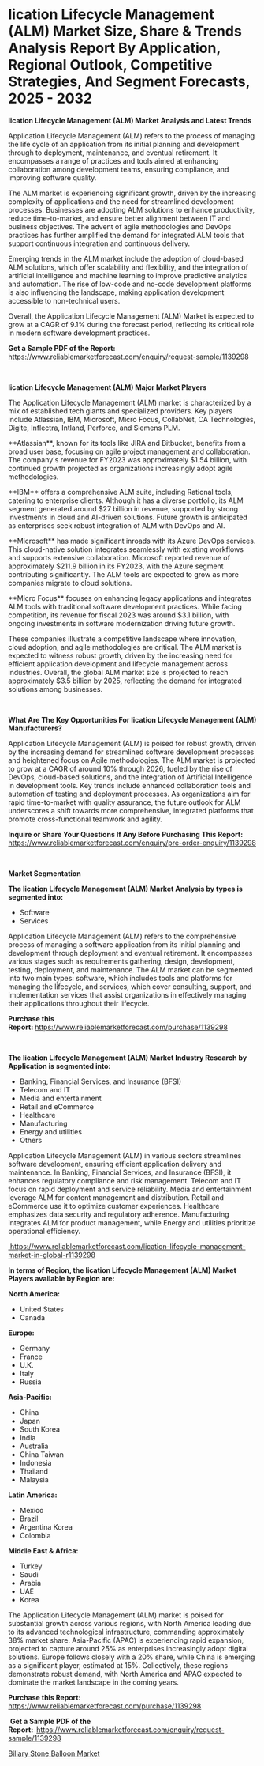 <p><h1>lication Lifecycle Management (ALM) Market Size, Share & Trends Analysis Report By Application, Regional Outlook, Competitive Strategies, And Segment Forecasts, 2025 - 2032</h1></p><p><strong>lication Lifecycle Management (ALM) Market Analysis and Latest Trends</strong></p>
<p><p>Application Lifecycle Management (ALM) refers to the process of managing the life cycle of an application from its initial planning and development through to deployment, maintenance, and eventual retirement. It encompasses a range of practices and tools aimed at enhancing collaboration among development teams, ensuring compliance, and improving software quality.</p><p>The ALM market is experiencing significant growth, driven by the increasing complexity of applications and the need for streamlined development processes. Businesses are adopting ALM solutions to enhance productivity, reduce time-to-market, and ensure better alignment between IT and business objectives. The advent of agile methodologies and DevOps practices has further amplified the demand for integrated ALM tools that support continuous integration and continuous delivery.</p><p>Emerging trends in the ALM market include the adoption of cloud-based ALM solutions, which offer scalability and flexibility, and the integration of artificial intelligence and machine learning to improve predictive analytics and automation. The rise of low-code and no-code development platforms is also influencing the landscape, making application development accessible to non-technical users.</p><p>Overall, the Application Lifecycle Management (ALM) Market is expected to grow at a CAGR of 9.1% during the forecast period, reflecting its critical role in modern software development practices.</p></p>
<p><strong>Get a Sample PDF of the Report:&nbsp;</strong> <a href="https://www.reliablemarketforecast.com/enquiry/request-sample/1139298?utm_campaign=3076&utm_medium=2&utm_source=Github&utm_content=ia&utm_term=25032025&utm_id=lication-lifecycle-management-alm">https://www.reliablemarketforecast.com/enquiry/request-sample/1139298</a></p>
<p>&nbsp;</p>
<p><strong>lication Lifecycle Management (ALM) Major Market Players</strong></p>
<p><p>The Application Lifecycle Management (ALM) market is characterized by a mix of established tech giants and specialized providers. Key players include Atlassian, IBM, Microsoft, Micro Focus, CollabNet, CA Technologies, Digite, Inflectra, Intland, Perforce, and Siemens PLM.</p><p>**Atlassian**, known for its tools like JIRA and Bitbucket, benefits from a broad user base, focusing on agile project management and collaboration. The company's revenue for FY2023 was approximately $1.54 billion, with continued growth projected as organizations increasingly adopt agile methodologies.</p><p>**IBM** offers a comprehensive ALM suite, including Rational tools, catering to enterprise clients. Although it has a diverse portfolio, its ALM segment generated around $27 billion in revenue, supported by strong investments in cloud and AI-driven solutions. Future growth is anticipated as enterprises seek robust integration of ALM with DevOps and AI.</p><p>**Microsoft** has made significant inroads with its Azure DevOps services. This cloud-native solution integrates seamlessly with existing workflows and supports extensive collaboration. Microsoft reported revenue of approximately $211.9 billion in its FY2023, with the Azure segment contributing significantly. The ALM tools are expected to grow as more companies migrate to cloud solutions.</p><p>**Micro Focus** focuses on enhancing legacy applications and integrates ALM tools with traditional software development practices. While facing competition, its revenue for fiscal 2023 was around $3.1 billion, with ongoing investments in software modernization driving future growth.</p><p>These companies illustrate a competitive landscape where innovation, cloud adoption, and agile methodologies are critical. The ALM market is expected to witness robust growth, driven by the increasing need for efficient application development and lifecycle management across industries. Overall, the global ALM market size is projected to reach approximately $3.5 billion by 2025, reflecting the demand for integrated solutions among businesses.</p></p>
<p>&nbsp;</p>
<p><strong>What Are The Key Opportunities For lication Lifecycle Management (ALM) Manufacturers?</strong></p>
<p><p>Application Lifecycle Management (ALM) is poised for robust growth, driven by the increasing demand for streamlined software development processes and heightened focus on Agile methodologies. The ALM market is projected to grow at a CAGR of around 10% through 2026, fueled by the rise of DevOps, cloud-based solutions, and the integration of Artificial Intelligence in development tools. Key trends include enhanced collaboration tools and automation of testing and deployment processes. As organizations aim for rapid time-to-market with quality assurance, the future outlook for ALM underscores a shift towards more comprehensive, integrated platforms that promote cross-functional teamwork and agility.</p></p>
<p><strong>Inquire or Share Your Questions If Any Before Purchasing This Report:</strong> <a href="https://www.reliablemarketforecast.com/enquiry/pre-order-enquiry/1139298?utm_campaign=3076&utm_medium=2&utm_source=Github&utm_content=ia&utm_term=25032025&utm_id=lication-lifecycle-management-alm">https://www.reliablemarketforecast.com/enquiry/pre-order-enquiry/1139298</a></p>
<p>&nbsp;</p>
<p><strong>Market Segmentation</strong></p>
<p><strong>The lication Lifecycle Management (ALM) Market Analysis by types is segmented into:</strong></p>
<p><ul><li>Software</li><li>Services</li></ul></p>
<p><p>Application Lifecycle Management (ALM) refers to the comprehensive process of managing a software application from its initial planning and development through deployment and eventual retirement. It encompasses various stages such as requirements gathering, design, development, testing, deployment, and maintenance. The ALM market can be segmented into two main types: software, which includes tools and platforms for managing the lifecycle, and services, which cover consulting, support, and implementation services that assist organizations in effectively managing their applications throughout their lifecycle.</p></p>
<p><strong>Purchase this Report:&nbsp;</strong><a href="https://www.reliablemarketforecast.com/purchase/1139298?utm_campaign=3076&utm_medium=2&utm_source=Github&utm_content=ia&utm_term=25032025&utm_id=lication-lifecycle-management-alm">https://www.reliablemarketforecast.com/purchase/1139298</a></p>
<p>&nbsp;</p>
<p><strong>The lication Lifecycle Management (ALM) Market Industry Research by Application is segmented into:</strong></p>
<p><ul><li>Banking, Financial Services, and Insurance (BFSI)</li><li>Telecom and IT</li><li>Media and entertainment</li><li>Retail and eCommerce</li><li>Healthcare</li><li>Manufacturing</li><li>Energy and utilities</li><li>Others</li></ul></p>
<p><p>Application Lifecycle Management (ALM) in various sectors streamlines software development, ensuring efficient application delivery and maintenance. In Banking, Financial Services, and Insurance (BFSI), it enhances regulatory compliance and risk management. Telecom and IT focus on rapid deployment and service reliability. Media and entertainment leverage ALM for content management and distribution. Retail and eCommerce use it to optimize customer experiences. Healthcare emphasizes data security and regulatory adherence. Manufacturing integrates ALM for product management, while Energy and utilities prioritize operational efficiency.</p></p>
<p><a href="https://www.reliablemarketforecast.com/lication-lifecycle-management-market-in-global-r1139298?utm_campaign=3076&utm_medium=2&utm_source=Github&utm_content=ia&utm_term=25032025&utm_id=lication-lifecycle-management-alm">&nbsp;https://www.reliablemarketforecast.com/lication-lifecycle-management-market-in-global-r1139298</a></p>
<p><strong>In terms of Region, the lication Lifecycle Management (ALM) Market Players available by Region are:</strong></p>
<p>
    <p> <strong> North America: </strong>
        <ul>
            <li>United States</li>
            <li>Canada</li>
        </ul>
        </p> 
    <p> <strong> Europe: </strong>
        <ul>
            <li>Germany</li>
            <li>France</li>
            <li>U.K.</li>
            <li>Italy</li>
            <li>Russia</li>
        </ul>
        </p> 
    <p> <strong> Asia-Pacific: </strong>
        <ul>
            <li>China</li>
            <li>Japan</li>
            <li>South Korea</li>
            <li>India</li>
            <li>Australia</li>
            <li>China Taiwan</li>
            <li>Indonesia</li>
            <li>Thailand</li>
            <li>Malaysia</li>
        </ul>
        </p> 
    <p> <strong> Latin America: </strong>
        <ul>
            <li>Mexico</li>
            <li>Brazil</li>
            <li>Argentina Korea</li>
            <li>Colombia</li>
        </ul>
        </p> 
    <p> <strong> Middle East & Africa: </strong>
        <ul>
            <li>Turkey</li>
            <li>Saudi</li>
            <li>Arabia</li>
            <li>UAE</li>
            <li>Korea</li>
        </ul>
    </p>
    </p>
<p><p>The Application Lifecycle Management (ALM) market is poised for substantial growth across various regions, with North America leading due to its advanced technological infrastructure, commanding approximately 38% market share. Asia-Pacific (APAC) is experiencing rapid expansion, projected to capture around 25% as enterprises increasingly adopt digital solutions. Europe follows closely with a 20% share, while China is emerging as a significant player, estimated at 15%. Collectively, these regions demonstrate robust demand, with North America and APAC expected to dominate the market landscape in the coming years.</p></p>
<p><strong>Purchase this Report: </strong><a href="https://www.reliablemarketforecast.com/purchase/1139298?utm_campaign=3076&utm_medium=2&utm_source=Github&utm_content=ia&utm_term=25032025&utm_id=lication-lifecycle-management-alm">https://www.reliablemarketforecast.com/purchase/1139298</a></p>
<p>&nbsp;<strong>Get a Sample PDF of the Report:&nbsp;&nbsp;</strong><a href="https://www.reliablemarketforecast.com/enquiry/request-sample/1139298?utm_campaign=3076&utm_medium=2&utm_source=Github&utm_content=ia&utm_term=25032025&utm_id=lication-lifecycle-management-alm">https://www.reliablemarketforecast.com/enquiry/request-sample/1139298</a></p>
<p><strong></strong></p>
<p><p><a href="https://github.com/salodipura00/Market-Research-Report-List-1/blob/main/biliary-stone-balloon-market.md?utm_campaign=3076&utm_medium=2&utm_source=Github&utm_content=ia&utm_term=25032025&utm_id=lication-lifecycle-management-alm">Biliary Stone Balloon Market</a></p></p>